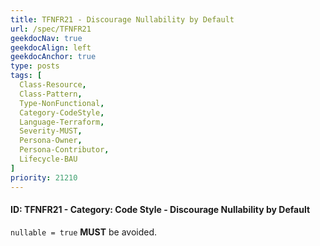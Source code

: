 ```yaml
---
title: TFNFR21 - Discourage Nullability by Default
url: /spec/TFNFR21
geekdocNav: true
geekdocAlign: left
geekdocAnchor: true
type: posts
tags: [
  Class-Resource,
  Class-Pattern,
  Type-NonFunctional,
  Category-CodeStyle,
  Language-Terraform,
  Severity-MUST,
  Persona-Owner,
  Persona-Contributor,
  Lifecycle-BAU
]
priority: 21210
---
```


#### ID: TFNFR21 - Category: Code Style - Discourage Nullability by Default

`nullable = true` **MUST** be avoided.
